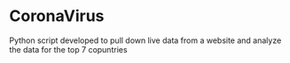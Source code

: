 # CoronaVirus
Python script developed to pull down live data from a website and analyze the data for the top 7 copuntries
